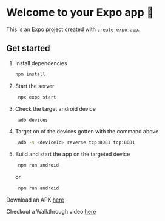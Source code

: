 # Welcome to your Expo app 👋

This is an [Expo](https://expo.dev) project created with [`create-expo-app`](https://www.npmjs.com/package/create-expo-app).

## Get started

1. Install dependencies

   ```bash
   npm install
   ```

2. Start the server

   ```bash
    npx expo start
   ```

3. Check the target android device

   ```bash
    adb devices
   ```

4. Target on of the devices gotten with the command above

   ```bash
    adb -s <deviceId> reverse tcp:8081 tcp:8081
   ```

5. Build and start the app on the targeted device

   ```bash
    npm run android
   ```

   or

   ```bash
    npm run android
   ```

Download an APK [here](https://drive.google.com/drive/folders/1PL1DMpdbynY3TYm_Hpb7LCRQjBe86c75?usp=sharing)

Checkout a Walkthrough video [here](https://drive.google.com/file/d/1pYnoNyboMvyFJCEAtt4bX9ct8r7F7_34/view?usp=sharing)